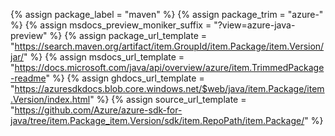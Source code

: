 {% assign package_label = "maven" %}
{% assign package_trim = "azure-" %}
{% assign msdocs_preview_moniker_suffix = "?view=azure-java-preview" %}
{% assign package_url_template = "https://search.maven.org/artifact/item.GroupId/item.Package/item.Version/jar/" %}
{% assign msdocs_url_template =  "https://docs.microsoft.com/java/api/overview/azure/item.TrimmedPackage-readme" %}
{% assign ghdocs_url_template = "https://azuresdkdocs.blob.core.windows.net/$web/java/item.Package/item.Version/index.html" %}
{% assign source_url_template = "https://github.com/Azure/azure-sdk-for-java/tree/item.Package_item.Version/sdk/item.RepoPath/item.Package/" %}
